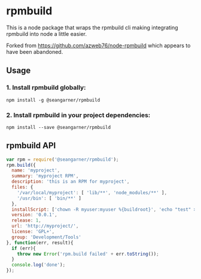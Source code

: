 # rpmbuild

This is a node package that wraps the rpmbuild cli making integrating rpmbuild into node a little easier.

Forked from https://github.com/azweb76/node-rpmbuild which appears to have been abandoned.


## Usage

### 1. Install rpmbuild globally:

```
npm install -g @seangarner/rpmbuild
```

### 2. Install rpmbuild in your project dependencies:

```
npm install --save @seangarner/rpmbuild
```

## rpmbuild API

```javascript
var rpm = require('@seangarner/rpmbuild');
rpm.build({
  name: 'myproject',
  summary: 'myproject RPM',
  description: 'this is an RPM for myproject',
  files: {
    '/var/local/myproject': [ 'lib/**', 'node_modules/**' ],
    '/usr/bin': [ 'bin/**' ]
  },
  installScript: ['chown -R myuser:myuser %{buildroot}', 'echo "test" > %{buildroot}/test.txt'],
  version: '0.0.1',
  release: 1,
  url: 'http://myproject/',
  license: 'GPL+',
  group: 'Development/Tools'
}, function(err, result){
  if (err){
    throw new Error('rpm.build failed' + err.toString());
  }
  console.log('done');
});
```
